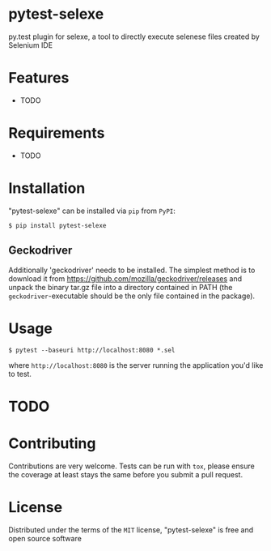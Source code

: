 # pytest-selexe

py.test plugin for selexe, a tool to directly execute selenese files created by Selenium IDE


# Features

* TODO


# Requirements

* TODO


# Installation

"pytest-selexe" can be installed via `pip` from `PyPI`:

    $ pip install pytest-selexe

## Geckodriver 

Additionally 'geckodriver' needs to be installed. 
The simplest method is to download it from https://github.com/mozilla/geckodriver/releases
and unpack the binary tar.gz file into a directory contained in PATH (the `geckodriver`-executable
should be the only file contained in the package).

# Usage

    $ pytest --baseuri http://localhost:8080 *.sel

where `http://localhost:8080` is the server running the application you'd like to test.

# TODO

# Contributing

Contributions are very welcome. Tests can be run with `tox`, please ensure
the coverage at least stays the same before you submit a pull request.

# License

Distributed under the terms of the `MIT` license, "pytest-selexe" is free and open source software
